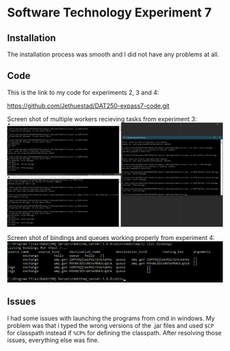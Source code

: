 # Software Technology Experiment 7

## Installation

The installation process was smooth and I did not have any problems at all.

## Code

This is the link to my code for experiments 2, 3 and 4:

<https://github.com/Jethuestad/DAT250-expass7-code.git>

Screen shot of multiple workers recieving tasks from experiment 3:
![Workers and tasks](pictures_7/Experiment3.png)

Screen shot of bindings and queues working properly from experiment 4:
![queues and bindings](pictures_7/logs.png)

## Issues

I had some issues with launching the programs from cmd in windows.
My problem was that i typed the wrong versions of the .jar files and used
`$CP` for classpath instead if `%CP%` for defining the classpath. After
resolving those issues, everything else was fine.
